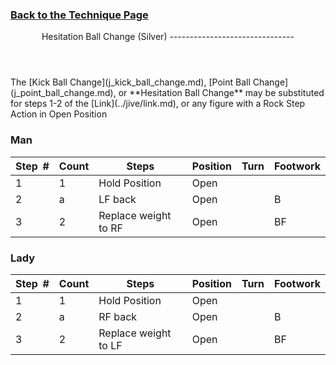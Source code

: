 ### [ Back to the Technique Page](../technique.md)

 <header>Hesitation Ball Change (Silver)
-------------------------------

 </header>The [Kick Ball Change](j_kick_ball_change.md), [Point Ball Change](j_point_ball_change.md), or **Hesitation Ball Change** may be substituted for steps 1-2 of the [Link](../jive/link.md), or any figure with a Rock Step Action in Open Position

### Man

 | **Step<span style="color:white">\_</span>\#** | **Count** | **Steps** | **Position** | **Turn** | **Footwork** |
|---|---|---|---|---|---|
| 1 | 1 | Hold Position | Open |  |  |
| 2 | a | LF back | Open |  | B |
| 3 | 2 | Replace weight to RF | Open |  | BF |

### Lady

 | **Step<span style="color:white">\_</span>\#** | **Count** | **Steps** | **Position** | **Turn** | **Footwork** |
|---|---|---|---|---|---|
| 1 | 1 | Hold Position | Open |  |  |
| 2 | a | RF back | Open |  | B |
| 3 | 2 | Replace weight to LF | Open |  | BF |